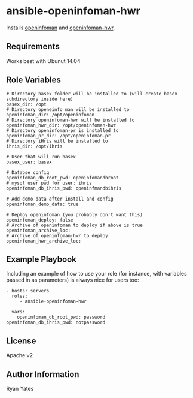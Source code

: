 ansible-openinfoman-hwr
=========

Installs [openinfoman](https://github.com/openhie/openinfoman) and [openinfoman-hwr](https://github.com/openhie/openinfoman-hwr).

Requirements
------------

Works best with Ubunut 14.04

Role Variables
--------------

    # Directory basex folder will be installed to (will create basex subdirectory inside here)
    basex_dir: /opt
    # Directory openeinfo man will be installed to
    openinfoman_dir: /opt/openinfoman
    # Directory openinfoman-hwr will be installed to
    openinfoman_hwr_dir: /opt/openinfoman-hwr
    # Directory openinfoman-pr is installed to
    openinfoman_pr_dir: /opt/openinfoman-pr
    # Directory iHris will be installed to
    ihris_dir: /opt/ihris

    # User that will run basex
    basex_user: basex

    # Databse config
    openinfoman_db_root_pwd: openinfomandbroot
    # mysql user pwd for user: ihris
    openinfoman_db_ihris_pwd: openinfmandbihris

    # Add demo data after install and config
    openinfoman_demo_data: true

    # Deploy openinfoman (you probably don't want this)
    openinfoman_deploy: false
    # Archive of openinfoman to deploy if above is true
    openinfoman_archive_loc:
    # Archive of openinfoman-hwr to deploy
    openinfoman_hwr_archive_loc:


Example Playbook
----------------

Including an example of how to use your role (for instance, with variables passed in as parameters) is always nice for users too:

    - hosts: servers
      roles:
         - ansible-openinfoman-hwr

      vars:
        openinfoman_db_root_pwd: password
	openinfoman_db_ihris_pwd: notpassword

License
-------

Apache v2

Author Information
------------------

Ryan Yates

